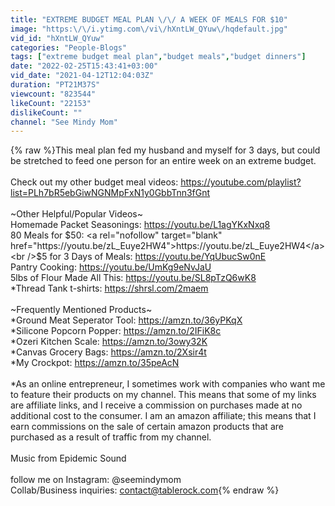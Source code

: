 ```yaml
---
title: "EXTREME BUDGET MEAL PLAN \/\/ A WEEK OF MEALS FOR $10"
image: "https:\/\/i.ytimg.com\/vi\/hXntLW_QYuw\/hqdefault.jpg"
vid_id: "hXntLW_QYuw"
categories: "People-Blogs"
tags: ["extreme budget meal plan","budget meals","budget dinners"]
date: "2022-02-25T15:43:41+03:00"
vid_date: "2021-04-12T12:04:03Z"
duration: "PT21M37S"
viewcount: "823544"
likeCount: "22153"
dislikeCount: ""
channel: "See Mindy Mom"
---
```

{% raw %}This meal plan fed my husband and myself for 3 days, but could be stretched to feed one person for an entire week on an extreme budget.<br /><br />Check out my other budget meal videos:  <a rel="nofollow" target="blank" href="https://youtube.com/playlist?list=PLh7bR5ebGiwNGNMpFxN1y0GbbTnn3fGnt">https://youtube.com/playlist?list=PLh7bR5ebGiwNGNMpFxN1y0GbbTnn3fGnt</a><br /><br />~Other Helpful/Popular Videos~<br />Homemade Packet Seasonings: <a rel="nofollow" target="blank" href="https://youtu.be/L1agYKxNxq8">https://youtu.be/L1agYKxNxq8</a><br />80 Meals for $50:  <a rel="nofollow" target="blank" href="https://youtu.be/zL_Euye2HW4">https://youtu.be/zL_Euye2HW4</a><br />$5 for 3 Days of Meals:  <a rel="nofollow" target="blank" href="https://youtu.be/YqUbucSw0nE">https://youtu.be/YqUbucSw0nE</a><br />Pantry Cooking:  <a rel="nofollow" target="blank" href="https://youtu.be/UmKg9eNvJaU">https://youtu.be/UmKg9eNvJaU</a><br />5lbs of Flour Made All This:  <a rel="nofollow" target="blank" href="https://youtu.be/SL8pTzQ6wK8">https://youtu.be/SL8pTzQ6wK8</a><br />*Thread Tank t-shirts:  <a rel="nofollow" target="blank" href="https://shrsl.com/2maem">https://shrsl.com/2maem</a> <br /><br />~Frequently Mentioned Products~<br />*Ground Meat Seperator Tool:  <a rel="nofollow" target="blank" href="https://amzn.to/36yPKqX">https://amzn.to/36yPKqX</a><br />*Silicone Popcorn Popper:   <a rel="nofollow" target="blank" href="https://amzn.to/2IFiK8c">https://amzn.to/2IFiK8c</a><br />*Ozeri Kitchen Scale:  <a rel="nofollow" target="blank" href="https://amzn.to/3owy32K">https://amzn.to/3owy32K</a><br />*Canvas Grocery Bags:  <a rel="nofollow" target="blank" href="https://amzn.to/2Xsir4t">https://amzn.to/2Xsir4t</a><br />*My Crockpot:  <a rel="nofollow" target="blank" href="https://amzn.to/35peAcN">https://amzn.to/35peAcN</a><br /><br />*As an online entrepreneur, I sometimes work with companies who want me to feature their products on my channel.  This means that some of my links are affiliate links, and I receive a commission on purchases made at no additional cost to the consumer.  I am an amazon affiliate; this means that I earn commissions on the sale of certain amazon products that are purchased as a result of traffic from my channel.<br /><br />Music from Epidemic Sound<br /><br />follow me on Instagram:  @seemindymom<br />Collab/Business inquiries:  contact@tablerock.com{% endraw %}
